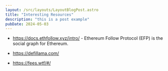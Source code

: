```yaml
---
layout: /src/layouts/LayoutBlogPost.astro
title: "Interesting Resources"
description: "this is a post example"
pubDate: 2024-05-03
---
```



* https://docs.ethfollow.xyz/intro/ - Ethereum Follow Protocol (EFP) is the social graph for Ethereum.


* https://defillama.com/
* https://fees.wtf/#/